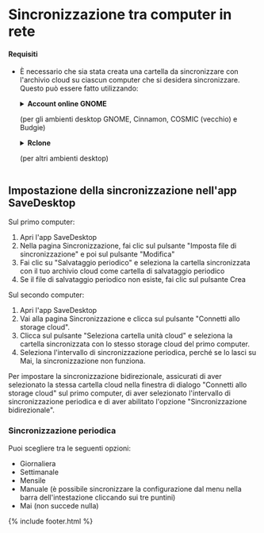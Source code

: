 
# Sincronizzazione tra computer in rete
#### Requisiti
- È necessario che sia stata creata una cartella da sincronizzare con l'archivio cloud su ciascun computer che si desidera sincronizzare. Questo può essere fatto utilizzando:
    
  <details>
    <summary><b>Account online GNOME</b><p>(per gli ambienti desktop GNOME, Cinnamon, COSMIC (vecchio) e Budgie)</p></summary>
    <ul>
      <li>Apri le Impostazioni GNOME</li>
      <li>Vai alla sezione Account online e seleziona il tuo servizio di cloud storage</li>
    </ul>
    <img src="https://raw.githubusercontent.com/vikdevelop/SaveDesktop/webpage/wiki/synchronization/screenshots/OnlineAccounts_en.png">
    
  </details>

  <details>
    <summary><b>Rclone</b><p>(per altri ambienti desktop)</p></summary>
    <ul>
      <li>Installa Rclone</li>
      <pre><code>sudo -v ; curl https://rclone.org/install.sh | sudo bash</code></pre>
      <li>Imposta Rclone usando questo comando, che crea la cartella cloud drive, imposta Rclone e monta la cartella
      <pre><code>mkdir -p ~/drive &amp;&amp; rclone config create drive your-cloud-drive-service &amp;&amp; nohup rclone mount drive: ~/drive --vfs-cache-mode writes &amp; echo "L'unità è stata montata correttamente"</code></pre>
      <p>* Invece di `your-cloud-drive-service` usa il nome del tuo servizio cloud drive, come `drive` (per Google Drive), `onedrive`, `dropbox`, ecc.</p></li>
      <li>Consenti l'accesso alla cartella creata nell'[app Flatseal](https://flathub.org/apps/com.github.tchx84.Flatseal).</li>
    </ul>
  </details>
  
## Impostazione della sincronizzazione nell'app SaveDesktop
Sul primo computer:
1. Apri l'app SaveDesktop
2. Nella pagina Sincronizzazione, fai clic sul pulsante "Imposta file di sincronizzazione" e poi sul pulsante "Modifica"
3. Fai clic su "Salvataggio periodico" e seleziona la cartella sincronizzata con il tuo archivio cloud come cartella di salvataggio periodico
4. Se il file di salvataggio periodico non esiste, fai clic sul pulsante Crea

Sul secondo computer:
1. Apri l'app SaveDesktop
2. Vai alla pagina Sincronizzazione e clicca sul pulsante "Connetti allo storage cloud".
3. Clicca sul pulsante "Seleziona cartella unità cloud" e seleziona la cartella sincronizzata con lo stesso storage cloud del primo computer.
4. Seleziona l'intervallo di sincronizzazione periodica, perché se lo lasci su Mai, la sincronizzazione non funziona.

Per impostare la sincronizzazione bidirezionale, assicurati di aver selezionato la stessa cartella cloud nella finestra di dialogo "Connetti allo storage cloud" sul primo computer, di aver selezionato l'intervallo di sincronizzazione periodica e di aver abilitato l'opzione "Sincronizzazione bidirezionale".

### Sincronizzazione periodica
Puoi scegliere tra le seguenti opzioni:
- Giornaliera
- Settimanale
- Mensile
- Manuale (è possibile sincronizzare la configurazione dal menu nella barra dell'intestazione cliccando sui tre puntini)
- Mai (non succede nulla)

{% include footer.html %}
